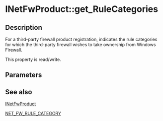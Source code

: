 # INetFwProduct::get_RuleCategories

## Description

For a third-party firewall product registration, indicates the rule categories for which the third-party firewall wishes to take ownership from Windows Firewall.

This property is read/write.

## Parameters

## See also

[INetFwProduct](https://learn.microsoft.com/previous-versions/windows/desktop/api/netfw/nn-netfw-inetfwproduct)

[NET_FW_RULE_CATEGORY](https://learn.microsoft.com/windows/win32/api/icftypes/ne-icftypes-net_fw_rule_category)